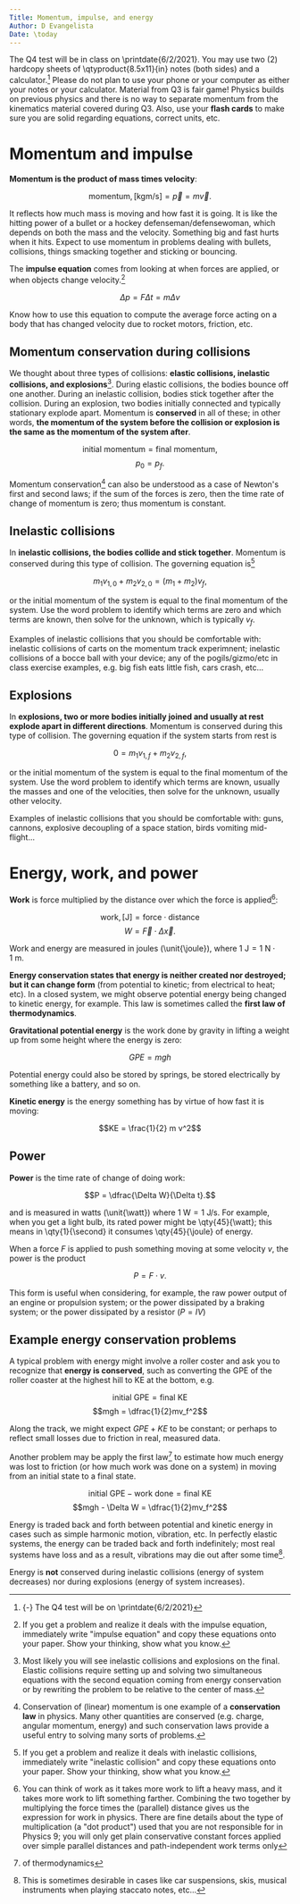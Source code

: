 ```yaml
---
Title: Momentum, impulse, and energy
Author: D Evangelista
Date: \today
---
```

The Q4 test will be in class on \printdate{6/2/2021}. You may use two (2) hardcopy sheets of
\qtyproduct{8.5x11}{in} notes (both sides) and a calculator.[^mn1] 
Please do not plan to use your phone or your computer as either your 
notes or your calculator. Material from Q3 is fair game! Physics builds 
on previous physics and there is no way to separate momentum from the 
kinematics material covered during Q3. Also, use your **flash cards** to 
make sure you are solid regarding equations, correct units, etc.

[^mn1]: {-} The Q4 test will be on \printdate{6/2/2021}

# Momentum and impulse

**Momentum is the product of mass times velocity**:

$$\text{momentum}, [\unit{\kilo\gram\meter\per\second}] = \vec{p} = m \vec{v}.$$

It reflects how much mass is moving and how fast it is going. It is like
the hitting power of a bullet or a hockey defenseman/defensewoman, which
depends on both the mass and the velocity. Something big and fast hurts
when it hits. Expect to use momentum in problems dealing with bullets,
collisions, things smacking together and sticking or bouncing.

The **impulse equation** comes from looking at when forces are applied,
or when objects change velocity.[^mn2]

[^mn2]: If you get a problem and realize it deals with the impulse equation, immediately write "impulse equation" and copy these equations onto your paper. Show your thinking, show what you know.

$$\Delta p = F \Delta t = m \Delta v$$

Know how to use this equation to compute the average force acting on a
body that has changed velocity due to rocket motors, friction, etc.

## Momentum conservation during collisions

We thought about three types of collisions: **elastic collisions,
inelastic collisions, and explosions**[^sn1]. During elastic collisions, the
bodies bounce off one another. During an inelastic collision, bodies
stick together after the collision. During an explosion, two bodies
initially connected and typically stationary explode apart. Momentum is
**conserved** in all of these; in other words, **the momentum of the
system before the collision or explosion is the same as the momentum of
the system after**. 

[^sn1]: Most likely you will see inelastic collisions and explosions on the final. Elastic collisions require setting up and solving two simultaneous equations with the second equation coming from energy conservation or by rewriting the problem to be relative to the center of mass.

$$\text{initial momentum} = \text{final momentum},$$
$$p_0 = p_f.$$

Momentum conservation[^sn2] can also be understood as a case of Newton's first
and second laws; if the sum of the forces is zero, then the time rate of
change of momentum is zero; thus momentum is constant.

[^sn2]: Conservation of (linear) momentum is one example of a **conservation law** in physics. Many other quantities are conserved (e.g. charge, angular momentum, energy) and such conservation laws provide a useful entry to solving many sorts of problems.

## Inelastic collisions

In **inelastic collisions, the bodies collide and stick together**.
Momentum is conserved during this type of collision. The governing
equation is[^sn3]

[^sn3]: If you get a problem and realize it deals with inelastic collisions, immediately write "inelastic collision" and copy these equations onto your paper. Show your thinking, show what you know.

$$m_1 v_{1,0} + m_2 v_{2,0} = (m_1 + m_2) v_{f},$$

or the initial momentum of the system is equal to the final momentum of the
system. Use the word problem to identify which terms are zero and which
terms are known, then solve for the unknown, which is typically $v_f$.

Examples of inelastic collisions that you should be comfortable with:
inelastic collisions of carts on the momentum track experimnent;
inelastic collisions of a bocce ball with your device; any of the
pogils/gizmo/etc in class exercise examples, e.g. big fish eats little
fish, cars crash, etc...

## Explosions

In **explosions, two or more bodies initially joined and usually at rest
explode apart in different directions**. Momentum is conserved during
this type of collision. The governing equation if the system starts from
rest is 

$$0 = m_1 v_{1,f} + m_2 v_{2,f},$$

or the initial momentum of the system is equal to the final momentum of 
the system. Use the word problem to identify which terms are known, usually 
the masses and one of the velocities, then solve for the unknown, usually 
other velocity.

Examples of inelastic collisions that you should be comfortable with:
guns, cannons, explosive decoupling of a space station, birds vomiting
mid-flight...

# Energy, work, and power

**Work** is force multiplied by the distance over which the force is
applied[^snwork]:

[^snwork]: You can think of work as it takes more work to lift a heavy mass, and it takes more work to lift something farther. Combining the two together by multiplying the force times the (parallel) distance gives us the expression for work in physics. There are fine details about the type of multiplication (a "dot product") used that you are not responsible for in Physics 9; you will only get plain conservative constant forces applied over simple parallel distances and path-independent work terms only

$$\text{work}, [\unit{\joule}] = \text{force} \cdot \text{distance}$$
$$W = \vec{F} \cdot \Delta\vec{x}.$$

Work and energy are measured in joules (\unit{\joule}), where $\qty{1}{\joule} = \qty{1}{\newton} \cdot \qty{1}{\meter}.$

**Energy conservation states that energy is neither created nor
destroyed; but it can change form** (from potential to kinetic; from
electrical to heat; etc). In a closed system, we might observe potential
energy being changed to kinetic energy, for example. This law is
sometimes called the **first law of thermodynamics**.

**Gravitational potential energy** is the work done by gravity in
lifting a weight up from some height where the energy is zero:

$$GPE = mgh$$

Potential energy could also be stored by springs, be
stored electrically by something like a battery, and so on.

**Kinetic energy** is the energy something has by virtue of how fast it
is moving: 

$$KE = \frac{1}{2} m v^2$$

## Power

**Power** is the time rate of change of doing work:

$$P = \dfrac{\Delta W}{\Delta t}.$$

and is measured in watts (\unit{\watt}) where 
$\qty{1}{\watt} = \qty{1}{\joule\per\second}$. 
For example, when you get a light bulb, its rated power might be \qty{45}{\watt}; this means in \qty{1}{\second} it consumes \qty{45}{\joule} of energy.

When a force $F$ is applied to push something moving at some velocity
$v$, the power is the product 

$$P = F \cdot v.$$

This form is useful when considering, for example, the raw power output of 
an engine or propulsion system; or the power dissipated by a braking system; 
or the power dissipated by a resistor ($P=IV$)

## Example energy conservation problems

A typical problem with energy might involve a roller coster and ask you
to recognize that **energy is conserved**, such as converting the GPE of
the roller coaster at the highest hill to KE at the bottom, e.g.

$$\text{initial GPE} = \text{final KE}$$
$$mgh = \dfrac{1}{2}mv_f^2$$

Along the track, we might expect $GPE+KE$ to be constant; or perhaps to 
reflect small losses due to friction in real, measured data.

Another problem may be apply the first law[^snofthermo] to estimate how much energy
was lost to friction (or how much work was done on a system) in moving
from an initial state to a final state. 

[^snofthermo]: of thermodynamics 

$$\text{initial GPE} - \text{work done} = \text{final KE}$$
$$mgh - \Delta W = \dfrac{1}{2}mv_f^2$$

Energy is traded back and forth between potential and kinetic energy in
cases such as simple harmonic motion, vibration, etc. In perfectly
elastic systems, the energy can be traded back and forth indefinitely;
most real systems have loss and as a result, vibrations may die out
after some time[^snvibedieout].

[^snvibedieout]: This is sometimes desirable in cases like car suspensions, skis, musical instruments when playing staccato notes, etc...

Energy is **not** conserved during inelastic collisions (energy of
system decreases) nor during explosions (energy of system increases).
